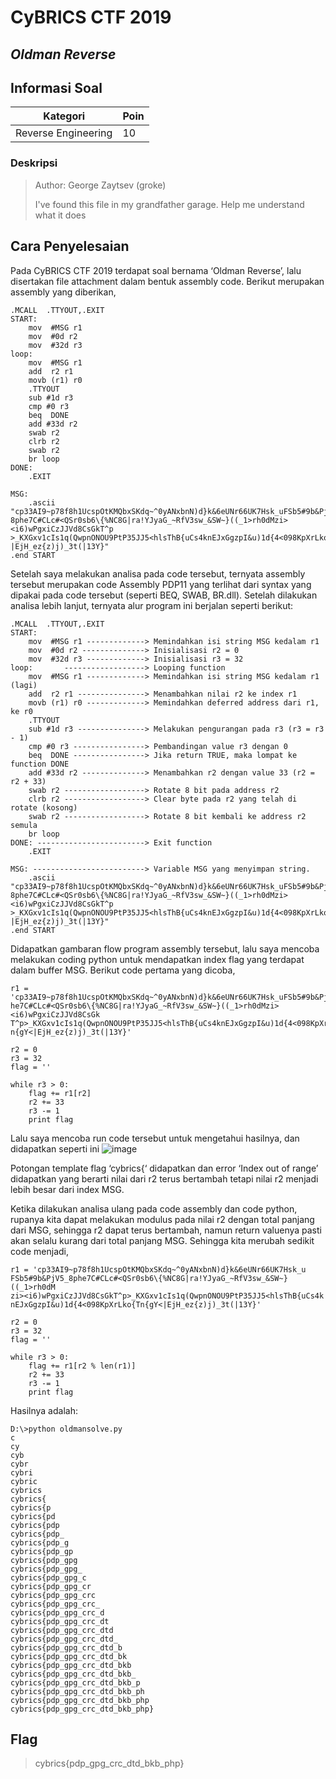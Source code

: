 # CyBRICS CTF 2019
## _Oldman Reverse_

## Informasi Soal
| Kategori | Poin |
| -------- | ---- |
| Reverse Engineering | 10 |
### Deskripsi
> Author: George Zaytsev (groke)
>
> I've found this file in my grandfather garage. Help me understand what it does

## Cara Penyelesaian
Pada CyBRICS CTF 2019 terdapat soal bernama ‘Oldman Reverse’, lalu disertakan file attachment dalam bentuk assembly code. Berikut merupakan assembly yang diberikan,
```
.MCALL  .TTYOUT,.EXIT
START:
    mov  #MSG r1 
    mov  #0d r2
    mov  #32d r3
loop:       
    mov  #MSG r1 
    add  r2 r1
    movb (r1) r0
    .TTYOUT
    sub #1d r3
    cmp #0 r3
    beq  DONE
    add #33d r2
    swab r2
    clrb r2
    swab r2    
    br loop
DONE: 
    .EXIT

MSG:
    .ascii "cp33AI9~p78f8h1UcspOtKMQbxSKdq~^0yANxbnN)d}k&6eUNr66UK7Hsk_uFSb5#9b&PjV5_
8phe7C#CLc#<QSr0sb6\{%NC8G|ra!YJyaG_~RfV3sw_&SW~}((_1>rh0dMzi><i6)wPgxiCzJJVd8CsGkT^p
>_KXGxv1cIs1q(QwpnONOU9PtP35JJ5<hlsThB{uCs4knEJxGgzpI&u)1d{4<098KpXrLko{Tn{gY<
|EjH_ez{z)j)_3t(|13Y}"
.end START
```
Setelah saya melakukan analisa pada code tersebut, ternyata assembly tersebut merupakan code Assembly PDP11 yang terlihat dari syntax yang dipakai pada code tersebut (seperti BEQ, SWAB, BR.dll). Setelah dilakukan analisa lebih lanjut, ternyata alur program ini berjalan seperti berikut:
```
.MCALL  .TTYOUT,.EXIT
START:
    mov  #MSG r1 -------------> Memindahkan isi string MSG kedalam r1
    mov  #0d r2 --------------> Inisialisasi r2 = 0
    mov  #32d r3 -------------> Inisialisasi r3 = 32
loop:       ------------------> Looping function
    mov  #MSG r1 -------------> Memindahkan isi string MSG kedalam r1 (lagi)
    add  r2 r1 ---------------> Menambahkan nilai r2 ke index r1
    movb (r1) r0 -------------> Memindahkan deferred address dari r1, ke r0
    .TTYOUT
    sub #1d r3 ---------------> Melakukan pengurangan pada r3 (r3 = r3 - 1)
    cmp #0 r3 ----------------> Pembandingan value r3 dengan 0
    beq  DONE ----------------> Jika return TRUE, maka lompat ke function DONE
    add #33d r2 --------------> Menambahkan r2 dengan value 33 (r2 = r2 + 33)
    swab r2 ------------------> Rotate 8 bit pada address r2
    clrb r2 ------------------> Clear byte pada r2 yang telah di rotate (kosong)
    swab r2 ------------------> Rotate 8 bit kembali ke address r2 semula
    br loop
DONE: ------------------------> Exit function
    .EXIT

MSG: -------------------------> Variable MSG yang menyimpan string.
    .ascii "cp33AI9~p78f8h1UcspOtKMQbxSKdq~^0yANxbnN)d}k&6eUNr66UK7Hsk_uFSb5#9b&PjV5_
8phe7C#CLc#<QSr0sb6\{%NC8G|ra!YJyaG_~RfV3sw_&SW~}((_1>rh0dMzi><i6)wPgxiCzJJVd8CsGkT^p
>_KXGxv1cIs1q(QwpnONOU9PtP35JJ5<hlsThB{uCs4knEJxGgzpI&u)1d{4<098KpXrLko{Tn{gY<
|EjH_ez{z)j)_3t(|13Y}"
.end START
```
Didapatkan gambaran flow program assembly tersebut, lalu saya mencoba melakukan coding python untuk mendapatkan index flag yang terdapat dalam buffer MSG. Berikut code pertama yang dicoba,
```
r1 = 'cp33AI9~p78f8h1UcspOtKMQbxSKdq~^0yANxbnN)d}k&6eUNr66UK7Hsk_uFSb5#9b&PjV5_8p
he7C#CLc#<QSr0sb6\{%NC8G|ra!YJyaG_~RfV3sw_&SW~}((_1>rh0dMzi><i6)wPgxiCzJJVd8CsGk
T^p>_KXGxv1cIs1q(QwpnONOU9PtP35JJ5<hlsThB{uCs4knEJxGgzpI&u)1d{4<098KpXrLko{T
n{gY<|EjH_ez{z)j)_3t(|13Y}'

r2 = 0
r3 = 32
flag = ''

while r3 > 0:
    flag += r1[r2]
    r2 += 33
    r3 -= 1
    print flag
```
Lalu saya mencoba run code tersebut untuk mengetahui hasilnya, dan didapatkan seperti ini
![image](https://raw.githubusercontent.com/redspiracy/write-ups/master/CyBRICS%20CTF%202019/reverse-engineering/Oldman%20Reverse/screenshot/1.jpg)

Potongan template flag ‘cybrics{‘ didapatkan dan error ‘Index out of range’ didapatkan yang berarti nilai dari r2 terus bertambah tetapi nilai r2 menjadi lebih besar dari index MSG.

Ketika dilakukan analisa ulang pada code assembly dan code python, rupanya kita dapat melakukan modulus pada nilai r2 dengan total panjang dari MSG, sehingga r2 dapat terus bertambah, namun return valuenya pasti akan selalu kurang dari total panjang  MSG. Sehingga kita merubah sedikit code menjadi,
```
r1 = 'cp33AI9~p78f8h1UcspOtKMQbxSKdq~^0yANxbnN)d}k&6eUNr66UK7Hsk_u
FSb5#9b&PjV5_8phe7C#CLc#<QSr0sb6\{%NC8G|ra!YJyaG_~RfV3sw_&SW~}((_1>rh0dM
zi><i6)wPgxiCzJJVd8CsGkT^p>_KXGxv1cIs1q(QwpnONOU9PtP35JJ5<hlsThB{uCs4k
nEJxGgzpI&u)1d{4<098KpXrLko{Tn{gY<|EjH_ez{z)j)_3t(|13Y}'

r2 = 0
r3 = 32
flag = ''

while r3 > 0:
    flag += r1[r2 % len(r1)]
    r2 += 33
    r3 -= 1
    print flag
```

Hasilnya adalah:
```
D:\>python oldmansolve.py
c
cy
cyb
cybr
cybri
cybric
cybrics
cybrics{
cybrics{p
cybrics{pd
cybrics{pdp
cybrics{pdp_
cybrics{pdp_g
cybrics{pdp_gp
cybrics{pdp_gpg
cybrics{pdp_gpg_
cybrics{pdp_gpg_c
cybrics{pdp_gpg_cr
cybrics{pdp_gpg_crc
cybrics{pdp_gpg_crc_
cybrics{pdp_gpg_crc_d
cybrics{pdp_gpg_crc_dt
cybrics{pdp_gpg_crc_dtd
cybrics{pdp_gpg_crc_dtd_
cybrics{pdp_gpg_crc_dtd_b
cybrics{pdp_gpg_crc_dtd_bk
cybrics{pdp_gpg_crc_dtd_bkb
cybrics{pdp_gpg_crc_dtd_bkb_
cybrics{pdp_gpg_crc_dtd_bkb_p
cybrics{pdp_gpg_crc_dtd_bkb_ph
cybrics{pdp_gpg_crc_dtd_bkb_php
cybrics{pdp_gpg_crc_dtd_bkb_php}
```

## Flag
> cybrics{pdp_gpg_crc_dtd_bkb_php}
